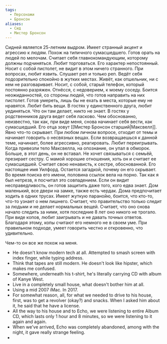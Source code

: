 ```yaml
---
tags:
  - Персонажи
  - Бронсон
aliases:
  - Сид
  - Мистер Бронсон
---
```

Сидней является 25-летним выдром. Имеет странный акцент и агрессию к людям. Похож на типичного сумасшедшего. Готов орать на людей по мелочам. Считает себя главнокомандующим, которому должны подчиняться. Любит торговаться.
Его характер непостоянный. Носит с собой пистолет, не видит в этом ничего странного. При вопросах, любит язвить. Слушает реп и только реп. Ведёт себя подозрительно спокойно в жутких местах. Живёт, как отшельник, ни с кем не разговаривает. Носит, с собой, старый телефон, который постоянно разряжен.
Отнёсся, с недоверием, к моему соседу. Боится неожиданностей, со стороны людей, что готов направить на них пистолет. Готов умереть, лишь бы не ехать в места, которые ему не нравятся. Любит бить вещи. В гостях у единственного друга, любит уединяться. Что он там делает, никто не знает.
В гостях у родственников друга ведет себя ласково. Чем обоснованно, неизвестно, так как, при виде меня, снова начинает себя вести, как сумасшедший. Его отца зовут [[Мистер Бронсон старший|Максвелл]].
Явно что-то скрывает. При любом личном вопросе, отходит от темы и начинает говорить о несвязных вещах. Если возвращаешься к данной теме, начинает, более агрессивно, реагировать.
Любит переигрывать. Когда привезли тело Максвелла, на опознание, он упал в обморок. Больше, в этот день, он не вставал. 
Не хочет связываться с семьёй, презирает сестру. С мамой хорошие отношения, хоть он и считает ее сумасшедшей. Считает свою ненависть, к сестре, обоснованной. Его настоящее имя Уилфорд. Остается загадкой, почему он его скрывает.
Во время поиска его имени, половина ссылок вела на порно. Так как я был нетрезв, я посчитал это совпадением.
Если он видит несправедливость, он готов защитить даже того, кого едва знает. Дом маленький, все двери на замке, также есть чердак. Дома предпочитает ходить в одних трусах. Имеет жуткую паранойю, боится, что кто-то, что-то узнает о нем лишнего. Считает, что правительство только следит за людьми и не делает нормальных вещей. Считает, что оно снова начало следить за ними, хотя последние 8 лет оно никого не трогало.
При виде копов, любит заигрывать и не давать точных ответов. Благодаря этому, копы считают его немного не в своем уме.
При правильном подходе, умеет говорить честно и откровенно, что удивительно.

Чем-то он все же похож на меня.


- He doesn't know modern tech at all. Attempted to smash screen with index finger, while typing address.
- Think that tapes are still modern. He doesn't look like hipster, which makes me confused.
- Somewhere, underneath his t-shirt, he's literally carrying CD with album of Kanye West.
- Live in a completely small house, what doesn't bother him at all.
- Using a mid 2007 iMac. In 2017.
- For somewhat reason, all, for what we needed to drive to his house, first, was to get a revolver (okay?) and snacks. When I asked him about it, he said that he have a license.
- All the way to his house and to Echo, we were listening to entire Album CD, which lasts only 1 hour and 8 minutes, so we were listening to it again and again.
- When we've arrived, Echo was completely abandoned, among with the night, it gave really strange feeling.
- 